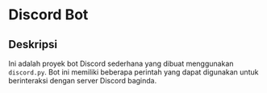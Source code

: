 # Discord Bot

## Deskripsi

Ini adalah proyek bot Discord sederhana yang dibuat menggunakan `discord.py`. Bot ini memiliki beberapa perintah yang dapat digunakan untuk berinteraksi dengan server Discord baginda.